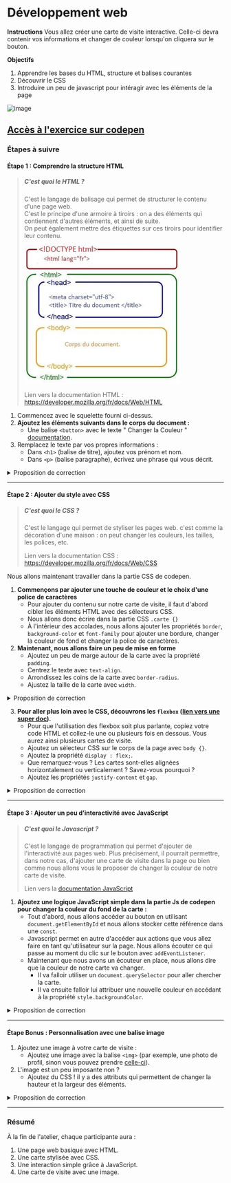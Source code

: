 # Développement web

**Instructions** 
Vous allez créer une carte de visite interactive. Celle-ci devra contenir vos informations et changer de couleur lorsqu'on cliquera sur le bouton. 

**Objectifs**
1. Apprendre les bases du HTML, structure et balises courantes
2. Découvrir le CSS
3. Introduire un peu de javascript pour intéragir avec les éléments de la page

![image](https://github.maif.io/guilde-dev/numerique-pour-toutes-2025/assets/1304/23d48574-29a8-4153-bc5c-0fe62c953b88)



[Accès à l'exercice sur codepen](https://codepen.io/ffremont/pen/MYgQqZb)
---

### **Étapes à suivre**

#### **Étape 1 : Comprendre la structure HTML**
> ##### **C'est quoi le HTML ?**
> C'est le langage de balisage qui permet de structurer le contenu d'une page web.  
> C'est le principe d'une armoire à tiroirs : 
> on a des éléments qui contiennent d'autres éléments, et ainsi de suite.  
> On peut également mettre des étiquettes sur ces tiroirs pour identifier leur contenu.  
>   
> ![structure-html.jpg](assets/structure-html.jpg)
>   
> Lien vers la documentation HTML : https://developer.mozilla.org/fr/docs/Web/HTML


1. Commencez avec le squelette fourni ci-dessus.
2. **Ajoutez les éléments suivants dans le corps du document :**
   - Une balise `<button>` avec le texte " Changer la Couleur " [documentation](https://developer.mozilla.org/fr/docs/Web/HTML/Element/button).
3. Remplacez le texte par vos propres informations :
   - Dans `<h1>` (balise de titre), ajoutez vos prénom et nom.
   - Dans `<p>` (balise paragraphe), écrivez une phrase qui vous décrit.


<details>
  <summary>Proposition de correction</summary>

```html
<div class="carte">
  <h1 class="titre" id="name">Jeanne Dupont</h1>
  <p class="paragraphe" id="info">Développeuse curieuse et passionnée par le web !</p>
  <button class="bouton" id="changeColorBtn">Changer la Couleur</button>
</div>
```
</details>


---

#### **Étape 2 : Ajouter du style avec CSS**

> ##### **C'est quoi le CSS ?**
> C'est le langage qui permet de styliser les pages web.
> c'est comme la décoration d'une maison :
> on peut changer les couleurs, les tailles, les polices, etc.
>  
> Lien vers la documentation CSS : https://developer.mozilla.org/fr/docs/Web/CSS

Nous allons maintenant travailler dans la partie CSS de codepen.

1. **Commençons par ajouter une touche de couleur et le choix d'une police de caractères**
   - Pour ajouter du contenu sur notre carte de visite, il faut d'abord cibler les éléments HTML avec des sélecteurs CSS.
   - Nous allons donc écrire dans la partie CSS `.carte {}`
   - À l'intérieur des accolades, nous allons ajouter les propriétés `border`, `background-color` et `font-family` pour ajouter une bordure, changer la couleur de fond et changer la police de caractères.
2. **Maintenant, nous allons faire un peu de mise en forme**
   - Ajoutez un peu de marge autour de la carte avec la propriété `padding`.
   - Centrez le texte avec `text-align`.
   - Arrondissez les coins de la carte avec `border-radius`.
   - Ajustez la taille de la carte avec `width`.

<details>
<summary>Proposition de correction</summary>
    
```css
    .carte {
         border : solid;
         background-color: lightGrey;
         font-family: Arial, sans-serif;
         padding : 10px;
         text-align: center;
         width: fit-content;
    }
```
</details>

3. **Pour aller plus loin avec le CSS, découvrons les `flexbox` ([lien vers une super doc](https://css-tricks.com/snippets/css/a-guide-to-flexbox/)).**
   - Pour que l'utilisation des flexbox soit plus parlante, copiez votre code HTML et collez-le une ou plusieurs fois en dessous. Vous aurez ainsi plusieurs cartes de visite.
   - Ajoutez un sélecteur CSS sur le corps de la page avec `body {}`.
   - Ajoutez la propriété `display : flex;`.
   - Que remarquez-vous ? Les cartes sont-elles alignées horizontalement ou verticalement ? Savez-vous pourquoi ?
   - Ajoutez les propriétés `justify-content` et `gap`.
 

<details>
  <summary>Proposition de correction</summary>
  
```css
body {
   display : flex;
   justify-content : center;
   gap : 10px;
}
```
</details>

---

#### **Étape 3 : Ajouter un peu d’interactivité avec JavaScript**

> ##### **C'est quoi le Javascript ?**
> C'est le langage de programmation qui permet d'ajouter de l'interactivité aux pages web.
> Plus précisément, il pourrait permettre, dans notre cas, d'ajouter une carte de visite dans la page ou bien comme nous allons vous le proposer de changer la couleur de notre carte de visite.
>  
> Lien vers la [documentation JavaScript](https://developer.mozilla.org/fr/docs/Web/JavaScript)


1. **Ajoutez une logique JavaScript simple dans la partie Js de codepen pour changer la couleur du fond de la carte :**
   - Tout d'abord, nous allons accéder au bouton en utilisant `document.getElementById` et nous allons stocker cette référence dans une `const`.
   - Javascript permet en autre d'accéder aux actions que vous allez faire en tant qu'utilisateur sur la page. Nous allons écouter ce qui passe au moment du clic sur le bouton avec `addEventListener`.
   - Maintenant que nous avons un écouteur en place, nous allons dire que la couleur de notre carte va changer. 
     - Il va falloir utiliser un `document.querySelector` pour aller chercher la carte.
     - Il va ensuite falloir lui attribuer une nouvelle couleur en accédant à la propriété `style.backgroundColor`.


<details>
  <summary>Proposition de correction</summary>
  
```javascript
// Récupération des éléments du DOM
const changeColorBtn = document.getElementById('changeColorBtn');
const cardElement = document.querySelector('.carte');

// Tableau de couleurs
const colors = ['#FF5733', '#33FF57', '#3357FF', '#F333FF', '#FFC133'];

// Fonction pour changer la couleur aléatoirement
changeColorBtn.addEventListener('click', () => {
  const randomColor = colors[Math.floor(Math.random() * colors.length)];
  cardElement.style.backgroundColor = randomColor;
});
```
</details>

---

#### **Étape Bonus : Personnalisation avec une balise image**
1. Ajoutez une image à votre carte de visite :
   - Ajoutez une image avec la balise `<img>` (par exemple, une photo de profil, sinon vous pouvez prendre [celle-ci](<img class="photo" src="https://i.etsystatic.com/21023702/r/il/f1e696/3503635665/il_570xN.3503635665_1i73.jpg">)).
2. L'image est un peu imposante non ?
   - Ajoutez du CSS ! il y a des attributs qui permettent de changer la hauteur et la largeur des éléments.

<details>
  <summary>Proposition de correction</summary>

```html
    <img class="photo" alt="photo de profile" src="https://i.etsystatic.com/21023702/r/il/f1e696/3503635665/il_570xN.3503635665_1i73.jpg">
```
```css
    .photo {
      width: 100px;
      height: 100px;
      border-radius: 50%;
    }
```
</details>

---

### **Résumé**
À la fin de l'atelier, chaque participante aura :
1. Une page web basique avec HTML.
2. Une carte stylisée avec CSS.
3. Une interaction simple grâce à JavaScript.
4. Une carte de visite avec une image.
